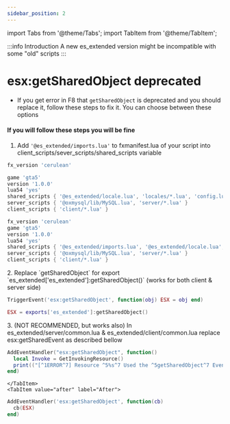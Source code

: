 ```yaml
---
sidebar_position: 2
---
```


import Tabs from '@theme/Tabs';
import TabItem from '@theme/TabItem';

:::info Introduction
A new es_extended version might be incompatible with some "old" scripts
:::

# esx:getSharedObject deprecated

- If you get error in F8 that `getSharedObject` is deprecated and you should replace it, follow these steps to fix it. You can choose between these options

#### If you will follow these steps you will be fine

1. Add `'@es_extended/imports.lua'` to fxmanifest.lua of your script into client_scripts/sever_scripts/shared_scripts variable

  <Tabs>
    <TabItem value="before" label="Before" default>

```lua
fx_version 'cerulean'

game 'gta5'
version '1.0.0'
lua54 'yes'
shared_scripts { '@es_extended/locale.lua', 'locales/*.lua', 'config.lua' }
server_scripts { '@oxmysql/lib/MySQL.lua', 'server/*.lua' }
client_scripts { 'client/*.lua' }
```

  </TabItem>
  <TabItem value="after" label="After">

```lua
fx_version 'cerulean'
game 'gta5'
version '1.0.0'
lua54 'yes'
shared_scripts { '@es_extended/imports.lua', '@es_extended/locale.lua', 'locales/*.lua', 'config.lua' }
server_scripts { '@oxmysql/lib/MySQL.lua', 'server/*.lua' }
client_scripts { 'client/*.lua' }
```

  </TabItem>
  </Tabs>
2. Replace `getSharedObject` for export `es_extended['es_extended']:getSharedObject()` (works for both client & server side)

  <Tabs>
    <TabItem value="before" label="Before" default>

```lua
TriggerEvent('esx:getSharedObject', function(obj) ESX = obj end)
```

  </TabItem>
  <TabItem value="after" label="After">

```lua
ESX = exports['es_extended']:getSharedObject()
```

  </TabItem>
  </Tabs>
3. (NOT RECOMMENDED, but works also) In es_extended/server/common.lua & es_extended/client/common.lua replace esx:getSharedEvent as described bellow

<Tabs>
<TabItem value="before" label="Before" default>

  ```lua
  AddEventHandler("esx:getSharedObject", function()
    local Invoke = GetInvokingResource()
    print(("[^1ERROR^7] Resource ^5%s^7 Used the ^5getSharedObject^7 Event, this event ^1no longer exists!^7 Visit https://documentation.esx-framework.org/tutorials/tutorials-esx/sharedevent for how to fix!"):format(Invoke))
  end)
  ```

    </TabItem>
    <TabItem value="after" label="After">

  ```lua
  AddEventHandler('esx:getSharedObject', function(cb)
    cb(ESX)
  end)
  ```

</TabItem>
</Tabs>
